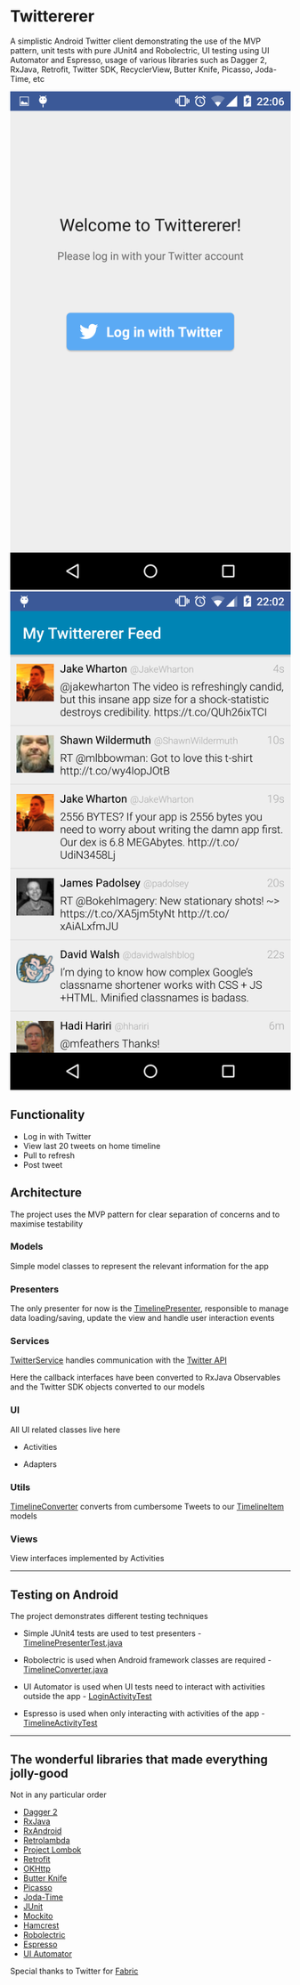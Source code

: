 # Twittererer

A simplistic Android Twitter client demonstrating the use of the MVP pattern, unit tests with pure JUnit4 and Robolectric, UI testing using UI Automator and Espresso, usage of various libraries such as Dagger 2, RxJava, Retrofit, Twitter SDK, RecyclerView, Butter Knife, Picasso, Joda-Time, etc

![Screenshot 1](screenshot1.png)
![Screenshot 2](screenshot2.png)

## Functionality
- Log in with Twitter
- View last 20 tweets on home timeline
- Pull to refresh
- Post tweet

## Architecture

The project uses the MVP pattern for clear separation of concerns and to maximise testability

### Models

Simple model classes to represent the relevant information for the app

### Presenters

The only presenter for now is the [TimelinePresenter](https://github.com/zfoltin/twittererer/blob/master/app/src/main/java/com/crowdmix/twittererer/presenters/TimelinePresenter.java), responsible to manage data loading/saving, update the view and handle user interaction events

### Services

[TwitterService](https://github.com/zfoltin/twittererer/blob/master/app/src/main/java/com/crowdmix/twittererer/services/TwitterService.java) handles communication with the [Twitter API](https://dev.twitter.com/rest/public)

Here the callback interfaces have been converted to RxJava Observables and the Twitter SDK objects converted to our models

### UI

All UI related classes live here

- Activities

- Adapters

### Utils

[TimelineConverter](https://github.com/zfoltin/twittererer/blob/master/app/src/main/java/com/crowdmix/twittererer/utils/TimelineConverter.java) converts from cumbersome Tweets to our [TimelineItem](https://github.com/zfoltin/twittererer/blob/master/app/src/main/java/com/crowdmix/twittererer/models/TimelineItem.java) models

### Views

View interfaces implemented by Activities

----

## Testing on Android

The project demonstrates different testing techniques

- Simple JUnit4 tests are used to test presenters - [TimelinePresenterTest.java](https://github.com/zfoltin/twittererer/blob/master/app/src/test/java/com/crowdmix/twittererer/presenters/TimelinePresenterTest.java)

- Robolectric is used when Android framework classes are required - [TimelineConverter.java](https://github.com/zfoltin/twittererer/blob/master/app/src/test/java/com/crowdmix/twittererer/utils/TimelineConverterTest.java)

- UI Automator is used when UI tests need to interact with activities outside the app - [LoginActivityTest](https://github.com/zfoltin/twittererer/blob/master/app/src/androidTest/java/com/crowdmix/twittererer/ui/activities/LoginActivityTest.java)

- Espresso is used when only interacting with activities of the app - [TimelineActivityTest](https://github.com/zfoltin/twittererer/blob/master/app/src/androidTest/java/com/crowdmix/twittererer/ui/activities/TimelineActivityTest.java)

----

## The wonderful libraries that made everything jolly-good

Not in any particular order

- [Dagger 2](http://google.github.io/dagger/)
- [RxJava](https://github.com/ReactiveX/RxJava)
- [RxAndroid](https://github.com/ReactiveX/RxAndroid)
- [Retrolambda](https://github.com/evant/gradle-retrolambda)
- [Project Lombok](https://projectlombok.org/)
- [Retrofit](http://square.github.io/retrofit/)
- [OKHttp](http://square.github.io/okhttp/)
- [Butter Knife](http://jakewharton.github.io/butterknife/)
- [Picasso](http://square.github.io/picasso/)
- [Joda-Time](http://www.joda.org/joda-time/)
- [JUnit](http://junit.org/)
- [Mockito](http://mockito.org/)
- [Hamcrest](http://hamcrest.org/)
- [Robolectric](http://robolectric.org/)
- [Espresso](https://developer.android.com/tools/testing-support-library/index.html#Espresso)
- [UI Automator](https://developer.android.com/tools/testing-support-library/index.html#UIAutomator)

Special thanks to Twitter for [Fabric](https://fabric.io)

